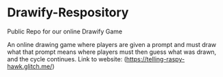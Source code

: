 # Drawify-Respository
Public Repo for our online Drawify Game

An online drawing game where players are given a prompt and must draw what that prompt means where players must then guess what was drawn, and the cycle continues.
Link to website: (https://telling-raspy-hawk.glitch.me/)
